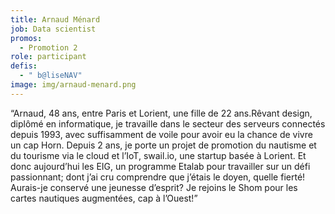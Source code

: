 ```yaml
---
title: Arnaud Ménard
job: Data scientist
promos:
  - Promotion 2
role: participant
defis:
  - " b@liseNAV"
image: img/arnaud-menard.png
---
```


“Arnaud, 48 ans, entre Paris et Lorient, une fille de 22 ans.Rêvant design, diplômé en informatique, je travaille dans le secteur des serveurs connectés depuis 1993, avec suffisamment de voile pour avoir eu la chance de vivre un cap Horn. Depuis 2 ans, je porte un projet de promotion du nautisme et du tourisme via le cloud et l’IoT, swail.io, une startup basée à Lorient. Et donc aujourd’hui les EIG, un programme Etalab pour travailler sur un défi passionnant; dont j’ai cru comprendre que j’étais le doyen, quelle fierté! Aurais-je conservé une jeunesse d’esprit? Je rejoins le Shom pour les cartes nautiques augmentées, cap à l’Ouest!”
